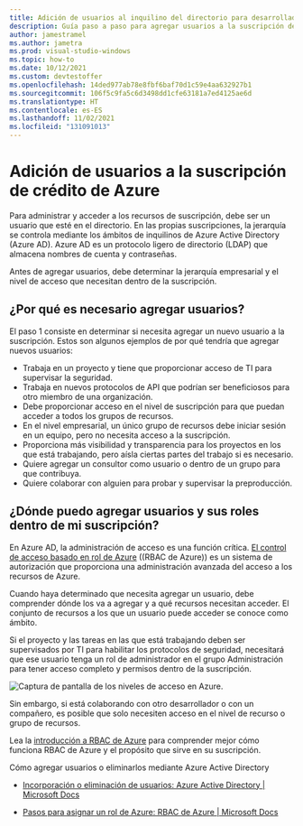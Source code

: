 ```yaml
---
title: Adición de usuarios al inquilino del directorio para desarrolladores de Desarrollo/pruebas de Azure
description: Guía paso a paso para agregar usuarios a la suscripción de crédito de Azure y administrar su acceso con controles basados en roles.
author: jamestramel
ms.author: jametra
ms.prod: visual-studio-windows
ms.topic: how-to
ms.date: 10/12/2021
ms.custom: devtestoffer
ms.openlocfilehash: 14ded977ab78e8fbf6baf70d1c59e4aa632927b1
ms.sourcegitcommit: 106f5c9fa5c6d3498dd1cfe63181a7ed4125ae6d
ms.translationtype: HT
ms.contentlocale: es-ES
ms.lasthandoff: 11/02/2021
ms.locfileid: "131091013"
---
```

# <a name="add-users-to-your-azure-credit-subscription"></a>Adición de usuarios a la suscripción de crédito de Azure  

Para administrar y acceder a los recursos de suscripción, debe ser un usuario que esté en el directorio. En las propias suscripciones, la jerarquía se controla mediante los ámbitos de inquilinos de Azure Active Directory (Azure AD). Azure AD es un protocolo ligero de directorio (LDAP) que almacena nombres de cuenta y contraseñas.  

Antes de agregar usuarios, debe determinar la jerarquía empresarial y el nivel de acceso que necesitan dentro de la suscripción.  

## <a name="why-do-i-need-to-add-users"></a>¿Por qué es necesario agregar usuarios?

El paso 1 consiste en determinar si necesita agregar un nuevo usuario a la suscripción. Estos son algunos ejemplos de por qué tendría que agregar nuevos usuarios:  

- Trabaja en un proyecto y tiene que proporcionar acceso de TI para supervisar la seguridad.  
- Trabaja en nuevos protocolos de API que podrían ser beneficiosos para otro miembro de una organización.  
- Debe proporcionar acceso en el nivel de suscripción para que puedan acceder a todos los grupos de recursos.  
- En el nivel empresarial, un único grupo de recursos debe iniciar sesión en un equipo, pero no necesita acceso a la suscripción.  
- Proporciona más visibilidad y transparencia para los proyectos en los que está trabajando, pero aísla ciertas partes del trabajo si es necesario.  
- Quiere agregar un consultor como usuario o dentro de un grupo para que contribuya.  
- Quiere colaborar con alguien para probar y supervisar la preproducción.  

## <a name="where-do-i-add-users-and-their-roles-within-my-subscription"></a>¿Dónde puedo agregar usuarios y sus roles dentro de mi suscripción?

En Azure AD, la administración de acceso es una función crítica. [El control de acceso basado en rol de Azure](../../role-based-access-control/overview.md) \((RBAC de Azure)\) es un sistema de autorización que proporciona una administración avanzada del acceso a los recursos de Azure.  

Cuando haya determinado que necesita agregar un usuario, debe comprender dónde los va a agregar y a qué recursos necesitan acceder. El conjunto de recursos a los que un usuario puede acceder se conoce como ámbito.  

Si el proyecto y las tareas en las que está trabajando deben ser supervisados por TI para habilitar los protocolos de seguridad, necesitará que ese usuario tenga un rol de administrador en el grupo Administración para tener acceso completo y permisos dentro de la suscripción.  

![Captura de pantalla de los niveles de acceso en Azure.](media/how-to-add-users-directory/access-management.png "Administración de roles con grupos de administración en Azure.")

Sin embargo, si está colaborando con otro desarrollador o con un compañero, es posible que solo necesiten acceso en el nivel de recurso o grupo de recursos.  

Lea la [introducción a RBAC de Azure](../../role-based-access-control/overview.md) para comprender mejor cómo funciona RBAC de Azure y el propósito que sirve en su suscripción.  

Cómo agregar usuarios o eliminarlos mediante Azure Active Directory  

- [Incorporación o eliminación de usuarios: Azure Active Directory | Microsoft Docs](../../active-directory/fundamentals/add-users-azure-active-directory.md)  

- [Pasos para asignar un rol de Azure: RBAC de Azure | Microsoft Docs](../../role-based-access-control/role-assignments-steps.md)  
